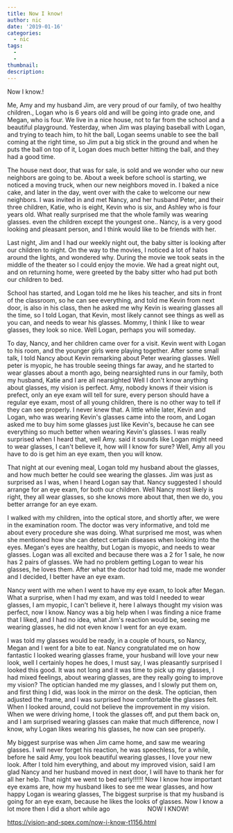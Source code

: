 ```yaml
---
title: Now I know!
author: nic
date: '2019-01-16'
categories:
  - nic
tags:
  - 
  - 
thumbnail: 
description: 
---
```


Now I know.!


Me, Amy and my husband Jim, are very proud of our family, of two healthy children., Logan who is 6 years old and will be going into grade one, and Megan, who is four.
We live in a nice house, not to far from the school and a beautiful playground.
Yesterday, when Jim was playing baseball with Logan, and trying to teach him, to hit the ball, Logan seems unable to see the ball coming at the right time, so Jim put a big stick in the ground and when he puts the ball on top of it, Logan does much better hitting the ball, and they had a good time.


The house next door, that was for sale, is sold and we wonder who our new neighbors are going to be.
About a week before school is starting, we noticed a moving truck, when our new neighbors moved in.
I baked a nice cake, and later in the day, went over with the cake to welcome our new neighbors.
I was invited in and met Nancy, and her husband Peter, and their three children, Katie, who is eight, Kevin who is six, and Ashley who is four years old.
What really surprised me that the whole family was wearing glasses. even the children except the youngest one..
Nancy, is a very good looking and pleasant person, and I think would like to be friends with her.


Last night, Jim and I had our weekly night out, the baby sitter is looking after our children to night.
On the way to the movies, I noticed a lot of halos around the lights, and wondered why.
During the movie we took seats in the middle of the theater so I could enjoy the movie.
We had a great night out, and on returning home, were greeted by the baby sitter who had put both our children to bed. 


School has started, and Logan told me he likes his teacher, and sits in front of the classroom, so he can see everything, and told me Kevin from next door, is also in his class, then he asked me why Kevin is wearing glasses all the time, so I told Logan, that Kevin, most likely cannot see things as well as you can, and needs to wear his glasses.
Mommy, I think I like to wear glasses, they look so nice.
Well Logan, perhaps you will someday.


To day, Nancy, and her children came over for a visit.
Kevin went with Logan to his room, and the younger girls were playing together.
After some small talk, I told Nancy about Kevin remarking about Peter wearing glasses.
Well peter is myopic, he has trouble seeing things far away, and he started to wear glasses about a month ago, being nearsighted runs in our family, both my husband, Katie and I are all nearsighted
Well I don't know anything about glasses, my vision is perfect.
Amy, nobody knows if their vision is prefect, only an eye exam will tell for sure, every person should have a regular eye exam, most of all young children, there is no other way to tell if they can see properly.
I never knew that.
A little while later, Kevin and Logan, who was wearing Kevin's glasses came into the room, and Logan asked me to buy him some glasses just like Kevin's, because he can see everything so much better when wearing Kevin's glasses.
I was really surprised when I heard that, well Amy. said it sounds like Logan might need to wear glasses, 
I can't believe it, how will I know for sure?
Well, Amy all you have to do is get him an eye exam, then you will know.


That night at our evening meal, Logan told my husband about the glasses, and how much better he could see wearing the glasses.
Jim was just as surprised as I was, when I heard Logan say that. 
Nancy suggested I should arrange for an eye exam, for both our children.
Well Nancy most likely is right, they all wear glasses, so she knows more about that, then we do, you better arrange for an eye exam.


I walked with my children, into the optical store, and shortly after, we were in the examination room.
The doctor was very informative, and told me about every procedure she was doing.
What surprised me most, was when she mentioned how she can detect certain diseases when looking into the eyes.
Megan's eyes are healthy, but Logan is myopic, and needs to wear glasses.
Logan was all excited and because there was a 2 for 1 sale, he now has 2 pairs of glasses.
We had no problem getting Logan to wear his glasses, he loves them.
After what the doctor had told me, made me wonder and I decided, I better have an eye exam.


Nancy went with me when I went to have my eye exam, to look after Megan.
What a surprise, when I had my exam, and was told I needed to wear glasses, I am myopic, I can't believe it, here I always thought my vision was perfect, now I know.
Nancy was a big help when I was finding a nice frame that I liked, and I had no idea, what Jim's reaction would be, seeing me wearing glasses, he did not even know I went for an eye exam.


I was told my glasses would be ready, in a couple of hours, so Nancy, Megan and I went for a bite to eat.
Nancy congratulated me on how fantastic I looked wearing glasses frame, your husband will love your new look, well I certainly hopes he does, I must say, I was pleasantly surprised I looked this good.
It was not long and it was time to pick up my glasses, I had mixed feelings, about wearing glasses, are they really going to improve my vision?
The optician handed me my glasses, and I slowly put them on, and first thing I did, was look in the mirror on the desk.
The optician, then adjusted the frame, and I was surprised how comfortable the glasses felt.
When I looked around, could not believe the improvement in my vision.
When we were driving home, I took the glasses off, and put them back on, and I am surprised wearing glasses can make that much difference, now I know, why Logan likes wearing his glasses, he now can see properly.


My biggest surprise was when Jim came home, and saw me wearing glasses.
I will never forget his reaction, he was speechless, for a while, before he said Amy, you look beautiful
wearing glasses, I love your new look.
After I told him everything, and about my improved vision, said I am glad Nancy and her husband moved in next door, I will have to thank her for all her help.
That night we went to bed early!!!!!!
Now I know how important eye exams are, how my husband likes to see me wear glasses,
and how happy Logan is wearing glasses,
The biggest surprise is that my husband is going for an eye exam, because he likes the looks of glasses.
Now I know a lot more then I did a short while ago
                     NOW I KNOW!

https://vision-and-spex.com/now-i-know-t1156.html
